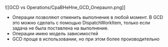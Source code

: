 ![[GCD vs Operations/CpaBHeHne_GCD_Onepaunn.png]]

- Операции позволяют отменить выполнение в любой момент. В GCD это можно сделать с помощью DispatchWorkItem, только если задача не была поставлена на выполнение.
- Операции имею модель зависимостей
- GCD проще в использовании, но при этом более производительно